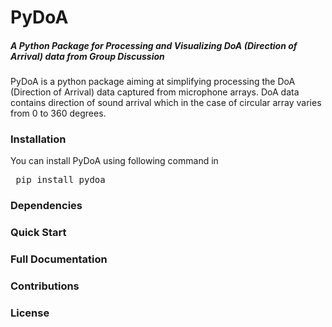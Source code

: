 # PyDoA
##### A Python Package for Processing and Visualizing DoA (Direction of Arrival) data from Group Discussion
PyDoA is a python package aiming at simplifying processing the DoA (Direction of Arrival) data captured from microphone arrays. DoA data contains direction of sound arrival which in the case of circular array varies from 0 to 360 degrees.

### Installation
You can install PyDoA using following command in

<pre> pip install pydoa </pre>

### Dependencies

### Quick Start

### Full Documentation

### Contributions

### License
